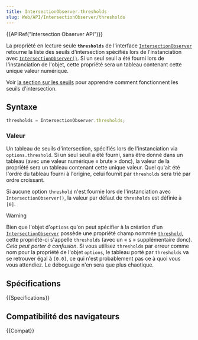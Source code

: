 ```yaml
---
title: IntersectionObserver.thresholds
slug: Web/API/IntersectionObserver/thresholds
---
```


{{APIRef("Intersection Observer API")}}

La propriété en lecture seule **`thresholds`** de l'interface [`IntersectionObserver`](/fr/docs/Web/API/IntersectionObserver) retourne la liste des seuils d'intersection spécifiés lors de l'instanciation avec [`IntersectionObserver()`](/fr/docs/Web/API/IntersectionObserver/IntersectionObserver). Si un seul seuil a été fourni lors de l'instanciation de l'objet, cette propriété sera un tableau contenant cette unique valeur numérique.

Voir [la section sur les seuils](/fr/docs/Web/API/Intersection_Observer_API#Thresholds) pour apprendre comment fonctionnent les seuils d'intersection.

## Syntaxe

```js
thresholds = IntersectionObserver.thresholds;
```

### Valeur

Un tableau de seuils d'intersection, spécifiés lors de l'instanciation via `options.threshold`. Si un seul seuil a été fourni, sans être donné dans un tableau (avec une valeur numérique « brute » donc), la valeur de la propriété sera un tableau contenant cette unique valeur. Quel qu'ait été l'ordre du tableau fourni à l'origine, celui fournit par `thresholds` sera trié par ordre croissant.

Si aucune option `threshold` n'est fournie lors de l'instanciation avec `IntersectionObserver()`, la valeur par défaut de `thresholds` est définie à `[0]`.

> [!WARNING]
> Bien que l'objet d'`options` qu'on peut spécifier à la création d'un [`IntersectionObserver`](/fr/docs/Web/API/IntersectionObserver) possède une propriété champ nommée [`threshold`](/fr/docs/Web/API/IntersectionObserver/IntersectionObserver), cette propriété-ci s'appelle `thresholds` (avec un « s » supplémentaire donc). _Cela peut porter à confusion_. Si vous utilisez `thresholds` par erreur comme nom pour la propriété de l'objet `options`, le tableau porté par `thresholds` va se retrouver égal à `[0.0]`, ce qui n'est probablement pas ce à quoi vous vous attendiez. Le déboguage n'en sera que plus chaotique.

## Spécifications

{{Specifications}}

## Compatibilité des navigateurs

{{Compat}}
